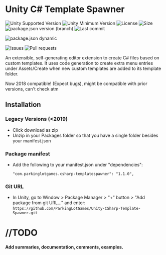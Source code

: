 # Unity C# Template Spawner
![Unity Supported Version](https://img.shields.io/badge/Unity-2019.1%2B-blue?style=plastic) ![Unity Minimum Version](https://img.shields.io/badge/Unity-Min2018.1%2B-yellowgreen?style=plastic) ![License](https://img.shields.io/github/license/ParkingLotGames/Unity-CSharp-Template-Spawner?style=plastic) ![Size](https://img.shields.io/github/repo-size/ParkingLotGames/Unity-CSharp-Template-Spawner?style=plastic) ![package.json version (branch)](https://img.shields.io/github/package-json/v/ParkingLotGames/Unity-CSharp-Template-Spawner/main?style=plastic) ![Last commit](https://img.shields.io/github/last-commit/ParkingLotGames/Unity-CSharp-Template-Spawner?style=plastic)

![package.json dynamic](https://img.shields.io/github/package-json/keywords/ParkingLotGames/Unity-CSharp-Template-Spawner?style=plastic)

![Issues](https://img.shields.io/github/issues-raw/ParkingLotGames/Unity-CSharp-Template-Spawner?style=plastic) ![Pull requests](https://img.shields.io/github/issues-pr-raw/ParkingLotGames/Unity-CSharp-Template-Spawner?style=plastic)

An extensible, self-generating editor extension to create C# files based on custom templates. It uses code generation to create extra menu entries under Assets/Create when new custom templates are added to its template folder.

Now 2018 compatible! (Expect bugs), might be compatible with prior versions, can't check atm

## Installation 
### Legacy Versions (<2019)
* Click download as zip
* Unzip in your Packages folder so that you have a single folder besides your manifest.json

### Package manifest
* Add the following to your manifest.json under "dependencies":

  ```"com.parkinglotgames.csharp-templatespawner": "1.1.0",```
### Git URL
* In Unity, go to Window > Package Manager > "+" button > "Add package from git URL..." and enter:
```https://github.com/ParkingLotGames/Unity-CSharp-Template-Spawner.git```


# //TODO

#### Add summaries, documentation, comments, examples.
